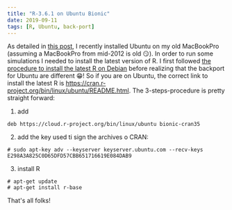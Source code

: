 ```yaml
---
title: "R-3.6.1 on Ubuntu Bionic"
date: 2019-09-11
tags: [R, Ubuntu, back-port]
---
```


As detailed in [this post](/notes/hardware/macosubuntu/), I recently installed
Ubuntu on my old MacBookPro (assuming a MacBookPro from mid-2012 is old
:smirk:). In order to run some simulations I needed to install the latest
version of R. I first followed [the procedure to install the latest R on
Debian](/notes/r/r3_6_0onbuster/) before realizing that the backport for Ubuntu
are different :grin:! So if you are on Ubuntu, the correct link to install the
latest R is https://cran.r-project.org/bin/linux/ubuntu/README.html. The 3-steps-procedure is pretty straight forward:


1. add


```
deb https://cloud.r-project.org/bin/linux/ubuntu bionic-cran35
```

2. add the key used ti sign the archives o CRAN:


```
# sudo apt-key adv --keyserver keyserver.ubuntu.com --recv-keys E298A3A825C0D65DFD57CBB651716619E084DAB9
```

3. install R

```
# apt-get update
# apt-get install r-base
```

That's all folks!